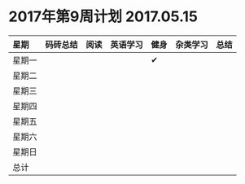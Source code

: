 # 2017年第9周计划 2017.05.15

 星期|码砖总结|阅读|英语学习|健身|杂类学习|总结
:-----------|:------------|:--------|:---------|:---------|:---------|:---------
星期一| | | |✔| | |
星期二| | | | | | |
星期三| | | | | | |
星期四| | | | | | |
星期五| | | | | | |
星期六| | | | | | |
星期日| | | | | | |
总计| | | | | | |